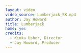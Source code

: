 ```yaml
---
layout: video
video_source: Lumberjack_BK.mp4
author: Jay Howard
title: Lumberjack
home: yes
credits:
  - Kinka Usher, Director
  - Jay Howard, Producer
---
```

